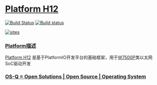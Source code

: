 ﻿# [Platform H12](https://github.com/OS-Q/H12)

[![Build Status](https://travis-ci.com/OS-Q/H12.svg?branch=master)](https://travis-ci.com/OS-Q/H12)
[![Build status](https://ci.appveyor.com/api/projects/status/vekxbjqluohu6yi9?svg=true)](https://ci.appveyor.com/project/Qitas/h12)

[![sites](http://182.61.61.133/link/resources/OSQ.png)](http://www.OS-Q.com)

### [Platform描述](https://github.com/OS-Q/H12/wiki) 

[Platform H12](https://github.com/OS-Q/H12) 是基于PlatformIO开发平台的基础框架，用于[W7500P](https://github.com/sochub/W7500P)类以太网SoC驱动开发

### [OS-Q = Open Solutions | Open Source |  Operating System ](http://www.OS-Q.com/H12)
